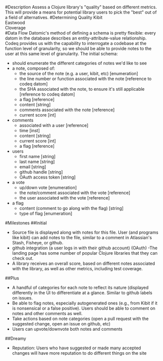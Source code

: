 #Description
Assess a Clojure library's "quality" based on different metrics. This will provide a means for potential library users to pick the "best" out of a field of alternatives.
#Determining Quality
Kibit  
Eastwood  
Cloverage  
#Data Flow
Datomic's method of defining a schema is pretty flexible: every datom in the database describes an entity-attribute-value relationship. Codeq provides us with the capability to interrogate a codebase at the function level of granularity, so we should be able to provide notes to the user at this same level of granularity.
The initial schema:
 - should enumerate the different categories of notes we'd like to see
 - a note, composed of:
   - the source of the note (e.g. a user, kibit, etc) [enumeration]
   - the line number or function associated with the note [reference to codeq datom]
   - the SHA associated with the note, to ensure it's still applicable [reference to codeq datom]
   - a flag [reference]
   - content [string]
   - comments associated with the note [reference]
   - current score [int]
 - comments
   - associated with a user [reference]
   - time [inst]
   - content [string]
   - current score [int]
   - a flag [reference]
 - users
   - first name [string]
   - last name [string]
   - email [string]
   - github handle [string]
   - OAuth access token [string]
 - a vote
   - up/down vote [enumeration]
   - the note/comment associated with the vote [reference]
   - the user associated with the vote [reference]
 - a flag
   - content (comment to go along with the flag) [string]
   - type of flag [enumeration]
   
#Milestones
##Initial
- Source file is displayed along with notes for this file.
User (and programs like kibit) can add notes to the file, similar to a comment in Atlassian's Stash, Fisheye, or github.
- github integration (a user logs in with their github account) (OAuth)
-The landing page has some number of popular Clojure libraries that they can check out.
- A library receives an overall score, based on different notes associated with the library, as well as other metrics, including test coverage.

##Plus
- A handful of categories for each note to reflect its nature (displayed differently in the UI to differentiate at a glance. Similar to github labels on issues.
- Be able to flag notes, especially autogenerated ones (e.g., from Kibit if it is nonsensical or a false positive). Users should be able to comment on notes and other comments as well.
- Take actions based on note categories (open a pull request with the suggested change, open an issue on github, etc)
- Users can upvote/downvote both notes and comments

##Dreamy
- Reputation: Users who have suggested or made many accepted changes will have more reputation to do different things on the site
